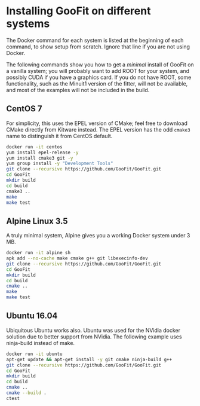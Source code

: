 # Installing GooFit on different systems

The Docker command for each system is listed at the beginning of each command, to show setup from scratch. Ignore that line if you are not using Docker.

The following commands show you how to get a *minimal* install of GooFit on a vanilla system; you will probably want to add ROOT for your system, and possibly CUDA if you have a graphics card. If you do not have ROOT, some functionality, such as the Minuit1 version of the fitter, will not be available, and most of the examples will not be included in the build.

## CentOS 7

For simplicity, this uses the EPEL version of CMake; feel free to download CMake directly from Kitware instead. The EPEL version has the odd `cmake3` name to distinguish it from CentOS default.

```bash
docker run -it centos
yum install epel-release -y
yum install cmake3 git -y
yum group install -y "Development Tools"
git clone --recursive https://github.com/GooFit/GooFit.git
cd GooFit
mkdir build
cd build
cmake3 ..
make
make test
```

## Alpine Linux 3.5

A truly minimal system, Alpine gives you a working Docker system under 3 MB.

```bash
docker run -it alpine sh
apk add --no-cache make cmake g++ git libexecinfo-dev
git clone --recursive https://github.com/GooFit/GooFit.git
cd GooFit
mkdir build
cd build
cmake ..
make
make test
```

## Ubuntu 16.04

Ubiquitous Ubuntu works also. Ubuntu was used for the NVidia docker solution due to better support from NVidia. The following example uses ninja-build instead of make.

```bash
docker run -it ubuntu
apt-get update && apt-get install -y git cmake ninja-build g++
git clone --recursive https://github.com/GooFit/GooFit.git
cd GooFit
mkdir build
cd build
cmake ..
cmake --build .
ctest
```
